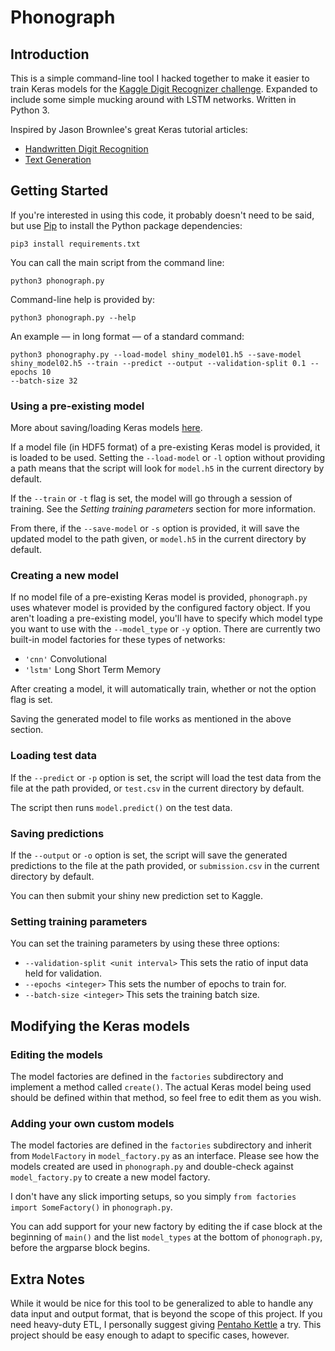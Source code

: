 # Phonograph

## Introduction

This is a simple command-line tool I hacked together to make it easier to train
Keras models for the [Kaggle Digit Recognizer challenge](https://www.kaggle.com/c/digit-recognizer).
Expanded to include some simple mucking around with LSTM networks. Written in
Python 3.

Inspired by Jason Brownlee's great Keras tutorial articles:

- [Handwritten Digit Recognition](http://machinelearningmastery.com/handwritten-digit-recognition-using-convolutional-neural-networks-python-keras/)
- [Text Generation](http://machinelearningmastery.com/text-generation-lstm-recurrent-neural-networks-python-keras/)

## Getting Started

If you're interested in using this code, it probably doesn't need to be said,
but use [Pip](https://pypi.python.org/pypi/pip) to install the Python package
dependencies:

```
pip3 install requirements.txt
```

You can call the main script from the command line:

```
python3 phonograph.py
```

Command-line help is provided by:

```
python3 phonograph.py --help
```

An example — in long format — of a standard command:

```
python3 phonography.py --load-model shiny_model01.h5 --save-model  
shiny_model02.h5 --train --predict --output --validation-split 0.1 --epochs 10  
--batch-size 32
```

### Using a pre-existing model

More about saving/loading Keras models [here](https://keras.io/getting-started/faq/#how-can-i-save-a-keras-model).

If a model file (in HDF5 format) of a pre-existing Keras model is provided,
it is loaded to be used. Setting the `--load-model` or `-l` option without
providing a path means that the script will look for `model.h5` in the current
directory by default.

If the `--train` or `-t` flag is set, the model will go through a session of
training. See the *Setting training parameters* section for more information.

From there, if the `--save-model` or `-s` option is provided, it will save the
updated model to the path given, or `model.h5` in the current directory by
default.

### Creating a new model

If no model file of a pre-existing Keras model is provided, `phonograph.py`
uses whatever model is provided by the configured factory object. If you aren't
loading a pre-existing model, you'll have to specify which model type you want
to use with the `--model_type` or `-y` option. There are currently two built-in
model factories for these types of networks:

- `'cnn'` Convolutional
- `'lstm'` Long Short Term Memory

After creating a model, it will automatically train, whether or not the option
flag is set.

Saving the generated model to file works as mentioned in the above section.

### Loading test data

If the `--predict` or `-p` option is set, the script will load the test data
from the file at the path provided, or `test.csv` in the current directory by
default.

The script then runs `model.predict()` on the test data.

### Saving predictions

If the `--output` or `-o` option is set, the script will save the generated
predictions to the file at the path provided, or `submission.csv` in the current
directory by default.

You can then submit your shiny new prediction set to Kaggle.

### Setting training parameters

You can set the training parameters by using these three options:

- `--validation-split <unit interval>` This sets the ratio of input data held
for validation.
- `--epochs <integer>` This sets the number of epochs to train for.
- `--batch-size <integer>` This sets the training batch size.

## Modifying the Keras models

### Editing the models

The model factories are defined in the `factories` subdirectory and implement a
method called `create()`. The actual Keras model being used should be defined
within that method, so feel free to edit them as you wish.

### Adding your own custom models

The model factories are defined in the `factories` subdirectory and inherit
from `ModelFactory` in `model_factory.py` as an interface. Please see how the
models created are used in `phonograph.py` and double-check against
`model_factory.py` to create a new model factory.

I don't have any slick importing setups, so you simply `from factories import
SomeFactory()` in `phonograph.py`.

You can add support for your new factory by editing the if case block at the
beginning of `main()` and the list `model_types` at the bottom of
`phonograph.py`, before the argparse block begins.

## Extra Notes

While it would be nice for this tool to be generalized to able to handle any
data input and output format, that is beyond the scope of this project. If you
need heavy-duty ETL, I personally suggest giving [Pentaho Kettle](http://community.pentaho.com/projects/data-integration/)
a try. This project should be easy enough to adapt to specific cases, however.
